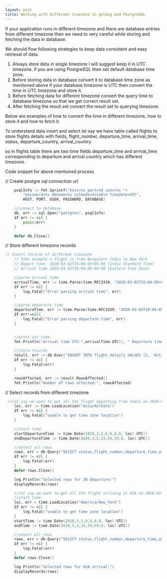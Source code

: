 ```yaml
---
layout: post
title: Working with different timezone in golang and PostgreSQL
---
```

If your application runs in different timezone and there are database entries from different timezone then we need to very careful while storing and fetching the data in database.

We should flow following strategies to keep data consistent and easy retrieval of data.

1. Always store data in single timezone I will suggest keep it in UTC timezone. if you are using PostgreSQL then set default database time zone.
2. Before storing data in database convert it to database time zone as mentioned above if your database timezone is UTC then convert the time in UTC timezone and store it.
3. Before fetching data for different timezone convert the query time to database timezone so that we get correct result set.
4. After fetching the result set convert the result set to querying timezone.  

Below are examples of how to convert the time in different timezone, how to store it and how to fetch it.    

To understand data insert and select let say we have table called flights to store flights details with fields, flight_number, departure_time, arrival_time, status, departure_country, arrival_country.

so in flights table there are two time fields departure_time and arrival_time corresponding to departure and arrival country which has different timezone.

Code snippet for above mentioned process 

// Create postgre sql connection url

```go
	psqlInfo := fmt.Sprintf("host=%s port=%d user=%s "+
		"password=%s dbname=%s sslmode=disable TimeZone=UTC",
		HOST, PORT, USER, PASSWORD, DATABASE)

	//connect to database
	db, err := sql.Open("postgres", psqlInfo)
	if err != nil {
		panic(err)
	}

	defer db.Close()
```

// Store different timezone records

```go
// Insert records of different timezone
	// Take example a flight is from Bangalore India to New York
	// Depart time  2020-03-02T15:04:05+05:00 (India Standard Time)
	// Arrival time 2020-03-03T18:04:05-04:00 (Eastern Time Zone)

	//parse arrival time
	arrivalTime, err := time.Parse(time.RFC3339, "2020-03-02T15:04:05+05:00")
	if err != nil {
		log.Fatal("Error parsing arrival time", err)
	}

	//parse departure time
	departureTime, err := time.Parse(time.RFC3339, "2020-03-03T18:04:05-04:00")
	if err!=nil{
		log.Fatal("Error parsing departure time", err)
	}


	//print utc time
	fmt.Println("Arrival time UTC:",arrivalTime.UTC(), " Departure time UTC:", departureTime.UTC())

	//store records
	result, err := db.Exec("INSERT INTO flight_details VALUES (2, 'Active', 'IN', 'USA', $1, $2)", arrivalTime.UTC(), departureTime.UTC())
	if err != nil {
		log.Fatal(err)
	}

	rowsAffected, err := result.RowsAffected()
	fmt.Println("Number of rows affected:", rowsAffected)
```
// Select records from different timezone 

```go
 //let say we want to get all the flight departing from India on 2020-03-02
	loc, err := time.LoadLocation("Asia/Kolkata")
	if err != nil {
		log.Fatal("unable to get time zone location")
	}

	//start time
	startDepartureTime := time.Date(2020,3,2,0,0,0,0, loc).UTC()
	endDepartureTime := time.Date(2020,3,2,23,59,59,0, loc).UTC()

	//select all rows
	rows, err = db.Query("SELECT status,flight_number,departure_time,arrival_time, arrival_country, departure_country FROM flight_details WHERE departure_time BETWEEN $1 AND $2 AND departure_country=$3;",startDepartureTime,endDepartureTime,"IN")
	if err != nil {
		log.Fatal(err)
	}
	defer rows.Close()

	log.Println("Selected rows for IN departure:")
	displayRecords(rows)

	//let say we want to get all the flight arriving at USA on 2020-03-03
	//start time
	loc, err = time.LoadLocation("America/New_York")
	if err != nil {
		log.Fatal("unable to get time zone location")
	}
	startTime := time.Date(2020,3,3,0,0,0,0, loc).UTC()
	endTime := time.Date(2020,3,3,23,59,59,0, loc).UTC()

	//select all rows
	rows, err = db.Query("SELECT status,flight_number,departure_time,arrival_time, arrival_country, departure_country FROM flight_details WHERE arrival_time BETWEEN $1 AND $2 AND arrival_country=$3;",startTime,endTime,"USA")
	if err != nil {
		log.Fatal(err)
	}
	defer rows.Close()

	log.Println("Selected rows for USA arrival:")
	displayRecords(rows)
```
<script src="https://gist.github.com/gyaan/93a00e88293d7af77f194eeb03dda7e6.js"></script>
